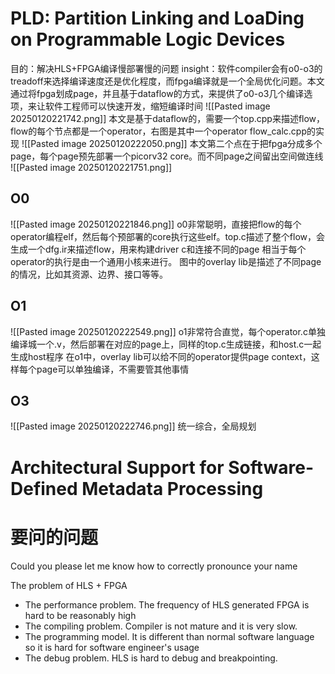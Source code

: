# PLD: Partition Linking and LoaDing on Programmable Logic Devices
目的：解决HLS+FPGA编译慢部署慢的问题
insight：软件compiler会有o0-o3的treadoff来选择编译速度还是优化程度，而fpga编译就是一个全局优化问题。本文通过将fpga划成page，并且基于dataflow的方式，来提供了o0-o3几个编译选项，来让软件工程师可以快速开发，缩短编译时间
![[Pasted image 20250120221742.png]]
本文是基于dataflow的，需要一个top.cpp来描述flow，flow的每个节点都是一个operator，右图是其中一个operator flow_calc.cpp的实现
![[Pasted image 20250120222050.png]]
本文第二个点在于把fpga分成多个page，每个page预先部署一个picorv32 core。而不同page之间留出空间做连线
![[Pasted image 20250120221751.png]]
## O0
![[Pasted image 20250120221846.png]]
o0非常聪明，直接把flow的每个operator编程elf，然后每个预部署的core执行这些elf。top.c描述了整个flow，会生成一个dfg.ir来描述flow，用来构建driver c和连接不同的page
相当于每个operator的执行是由一个通用小核来进行。
图中的overlay lib是描述了不同page的情况，比如其资源、边界、接口等等。
## O1
![[Pasted image 20250120222549.png]]
o1非常符合直觉，每个operator.c单独编译城一个.v，然后部署在对应的page上，同样的top.c生成链接，和host.c一起生成host程序
在o1中，overlay lib可以给不同的operator提供page context，这样每个page可以单独编译，不需要管其他事情
## O3
![[Pasted image 20250120222746.png]]
统一综合，全局规划
# Architectural Support for Software-Defined Metadata Processing

# 要问的问题
Could you please let me know how to correctly pronounce your name



The problem of HLS + FPGA
- The performance problem. The frequency of HLS generated FPGA is hard to be reasonably high
- The compiling problem. Compiler is not mature and it is very slow.
- The programming model. It is different than normal software language so it is hard for software engineer's usage
- The debug problem. HLS is hard to debug and breakpointing. 

